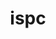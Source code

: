 ---
title: "ispc"
layout: cache
categories: [package, develop]
meta: {"compilers": ["gcc@=11.1.0"], "num_specs": 6, "num_specs_by_stack": {"data-vis-sdk": 6, "root": 6}, "oss": ["ubuntu20.04"], "platforms": ["linux"], "stacks": ["data-vis-sdk", "root"], "targets": ["x86_64_v3"], "versions": ["1.24.0"]}
spec_details: [{"compiler": "gcc@=11.1.0", "hash": "2gdkfhjx5imdny5ibvmrmvvimdbtz5vd", "os": "ubuntu20.04", "platform": "linux", "size": "-", "stacks": ["data-vis-sdk", "root"], "target": "x86_64_v3", "variants": ["build_system=cmake", "build_type=Release", "generator=make", "~ipo"], "versions": ["1.24.0"]}, {"compiler": "gcc@=11.1.0", "hash": "4imvuae5ciee7w2u3xccpxfghsk27urq", "os": "ubuntu20.04", "platform": "linux", "size": "-", "stacks": ["data-vis-sdk", "root"], "target": "x86_64_v3", "variants": ["build_system=cmake", "build_type=Release", "generator=make", "~ipo"], "versions": ["1.24.0"]}, {"compiler": "gcc@=11.1.0", "hash": "5kohwmj26c43dnm6td2q3ajfjlqal5mq", "os": "ubuntu20.04", "platform": "linux", "size": "-", "stacks": ["data-vis-sdk", "root"], "target": "x86_64_v3", "variants": ["build_system=cmake", "build_type=Release", "generator=make", "~ipo"], "versions": ["1.24.0"]}, {"compiler": "gcc@=11.1.0", "hash": "aivtor6ve6ker2ytjfsqd27pfnvsvggn", "os": "ubuntu20.04", "platform": "linux", "size": "-", "stacks": ["data-vis-sdk", "root"], "target": "x86_64_v3", "variants": ["build_system=cmake", "build_type=Release", "generator=make", "~ipo"], "versions": ["1.24.0"]}, {"compiler": "gcc@=11.1.0", "hash": "hipq7mdnsjlouzxcra2p2jwib6qhc3p5", "os": "ubuntu20.04", "platform": "linux", "size": "-", "stacks": ["data-vis-sdk", "root"], "target": "x86_64_v3", "variants": ["build_system=cmake", "build_type=Release", "generator=make", "~ipo"], "versions": ["1.24.0"]}, {"compiler": "gcc@=11.1.0", "hash": "symx5zjuxvzmkd436hps6ss6bokb35yj", "os": "ubuntu20.04", "platform": "linux", "size": "-", "stacks": ["data-vis-sdk", "root"], "target": "x86_64_v3", "variants": ["build_system=cmake", "build_type=Release", "generator=make", "~ipo"], "versions": ["1.24.0"]}]
---